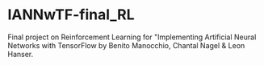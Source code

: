 # IANNwTF-final_RL
Final project on Reinforcement Learning for "Implementing Artificial Neural Networks with TensorFlow by Benito Manocchio, Chantal Nagel &amp; Leon Hanser.
